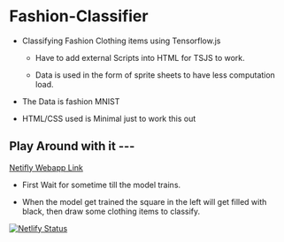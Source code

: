 # Fashion-Classifier
- Classifying Fashion Clothing items using Tensorflow.js

  - Have to add external Scripts into HTML for TSJS to work.
  
  - Data is used in the form of sprite sheets to have less computation load.

- The Data is fashion MNIST

- HTML/CSS used is Minimal just to work this out

## Play Around with it ---
  [Netifly Webapp Link](https://fashionmnistclassifier.netlify.app)
  
  - First Wait for sometime till the model trains.
  
  - When the model get trained the square in the left will get filled with black, then draw some clothing items to classify.

[![Netlify Status](https://api.netlify.com/api/v1/badges/2e2b9742-3634-4f00-8395-305acde66251/deploy-status)](https://app.netlify.com/sites/fashionmnistclassifier/deploys)
